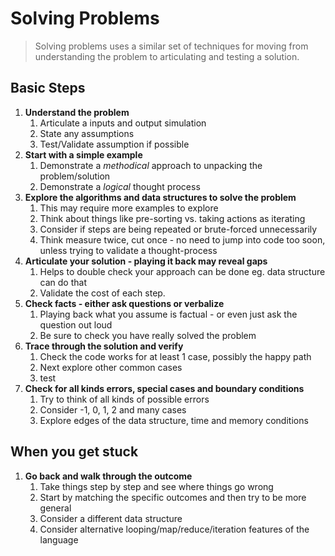 # Solving Problems

> Solving problems uses a similar set of techniques for moving from understanding the problem to articulating and testing a solution.

## Basic Steps

1. **Understand the problem**
   1. Articulate a inputs and output simulation
   2. State any assumptions
   3. Test/Validate assumption if possible
2. **Start with a simple example**
   1. Demonstrate a *methodical* approach to unpacking the problem/solution
   2. Demonstrate a *logical* thought process 
3. **Explore the algorithms and data structures to solve the problem**
   1. This may require more examples to explore
   2. Think about things like pre-sorting vs. taking actions as iterating
   3. Consider if steps are being repeated or brute-forced unnecessarily
   4. Think measure twice, cut once - no need to jump into code too soon, unless trying to validate a thought-process
4. **Articulate your solution - playing it back may reveal gaps**
   1. Helps to double check your approach can be done eg. data structure can do that
   2. Validate the cost of each step.
5. **Check facts - either ask questions or verbalize**
   1. Playing back what you assume is factual - or even just ask the question out loud
   2. Be sure to check you have really solved the problem
6. **Trace through the solution and verify**
   1. Check the code works for at least 1 case, possibly the happy path
   2. Next explore other common cases
   3. test
7. **Check for all kinds errors, special cases and boundary conditions**
   1. Try to think of all kinds of possible errors
   2. Consider -1, 0, 1, 2 and many cases
   3. Explore edges of the data structure, time and memory conditions

## When you get stuck

1. **Go back and walk through the outcome**
   1. Take things step by step and see where things go wrong
   2. Start by matching the specific outcomes and then try to be more general
   3. Consider a different data structure
   4. Consider alternative looping/map/reduce/iteration features of the language
